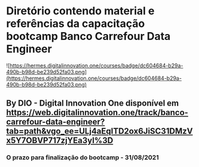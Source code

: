 # Diretório contendo material e referências da capacitação bootcamp Banco Carrefour Data Engineer

![https://hermes.digitalinnovation.one/courses/badge/dc604684-b29a-490b-b98d-be239d52fa03.png](https://hermes.digitalinnovation.one/courses/badge/dc604684-b29a-490b-b98d-be239d52fa03.png)

## By DIO - Digital Innovation One disponível em  https://web.digitalinnovation.one/track/banco-carrefour-data-engineer?tab=path&vgo_ee=ULj4aEqITD2ox6JiSC31DMzVx5Y7OBVP717zjYEa3yI%3D



### O prazo para finalização do bootcamp - **31/08/2021**







